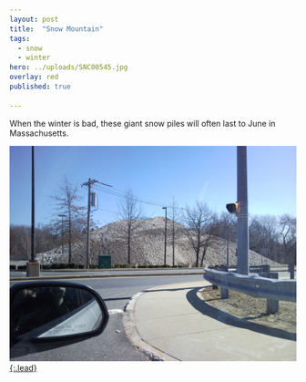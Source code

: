 ```yaml
---
layout: post
title:  "Snow Mountain"
tags:
  - snow
  - winter
hero: ../uploads/SNC00545.jpg
overlay: red
published: true

---
```


When the winter is bad, these giant snow piles will often last to June in Massachusetts.

[![Giant snow pile](../uploads/SNC00545.jpg){:.lead}](../uploads/SNC00545.jpg)